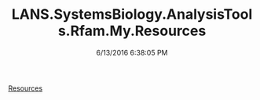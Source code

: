 ﻿---
title: LANS.SystemsBiology.AnalysisTools.Rfam.My.Resources
date: 6/13/2016 6:38:05 PM
---

[Resources](T-LANS.SystemsBiology.AnalysisTools.Rfam.My.Resources.Resources.html)
